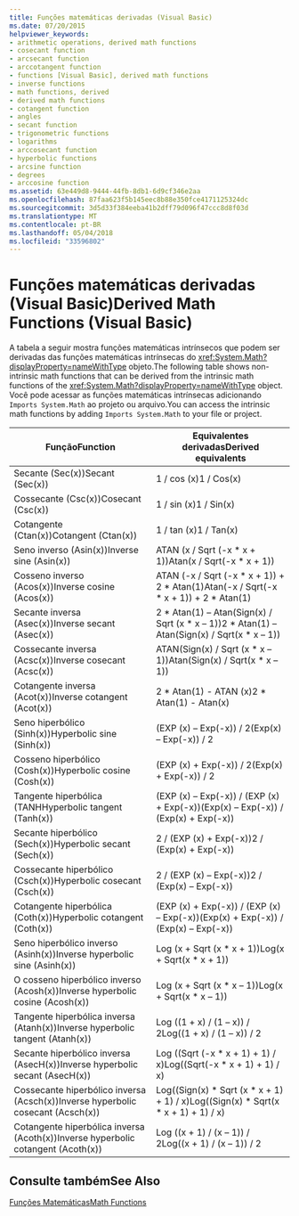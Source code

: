 ```yaml
---
title: Funções matemáticas derivadas (Visual Basic)
ms.date: 07/20/2015
helpviewer_keywords:
- arithmetic operations, derived math functions
- cosecant function
- arcsecant function
- arccotangent function
- functions [Visual Basic], derived math functions
- inverse functions
- math functions, derived
- derived math functions
- cotangent function
- angles
- secant function
- trigonometric functions
- logarithms
- arccosecant function
- hyperbolic functions
- arcsine function
- degrees
- arccosine function
ms.assetid: 63e449d8-9444-44fb-8db1-6d9cf346e2aa
ms.openlocfilehash: 87faa623f5b145eec8b88e350fce4171125324dc
ms.sourcegitcommit: 3d5d33f384eeba41b2dff79d096f47ccc8d8f03d
ms.translationtype: MT
ms.contentlocale: pt-BR
ms.lasthandoff: 05/04/2018
ms.locfileid: "33596802"
---
```

# <a name="derived-math-functions-visual-basic"></a><span data-ttu-id="6f0cf-102">Funções matemáticas derivadas (Visual Basic)</span><span class="sxs-lookup"><span data-stu-id="6f0cf-102">Derived Math Functions (Visual Basic)</span></span>
<span data-ttu-id="6f0cf-103">A tabela a seguir mostra funções matemáticas intrínsecos que podem ser derivadas das funções matemáticas intrínsecas do <xref:System.Math?displayProperty=nameWithType> objeto.</span><span class="sxs-lookup"><span data-stu-id="6f0cf-103">The following table shows non-intrinsic math functions that can be derived from the intrinsic math functions of the <xref:System.Math?displayProperty=nameWithType> object.</span></span> <span data-ttu-id="6f0cf-104">Você pode acessar as funções matemáticas intrínsecas adicionando `Imports System.Math` ao projeto ou arquivo.</span><span class="sxs-lookup"><span data-stu-id="6f0cf-104">You can access the intrinsic math functions by adding `Imports System.Math` to your file or project.</span></span>  
  
|<span data-ttu-id="6f0cf-105">Função</span><span class="sxs-lookup"><span data-stu-id="6f0cf-105">Function</span></span>|<span data-ttu-id="6f0cf-106">Equivalentes derivadas</span><span class="sxs-lookup"><span data-stu-id="6f0cf-106">Derived equivalents</span></span>|  
|--------------|-------------------------|  
|<span data-ttu-id="6f0cf-107">Secante (Sec(x))</span><span class="sxs-lookup"><span data-stu-id="6f0cf-107">Secant (Sec(x))</span></span>|<span data-ttu-id="6f0cf-108">1 / cos (x)</span><span class="sxs-lookup"><span data-stu-id="6f0cf-108">1 / Cos(x)</span></span>|  
|<span data-ttu-id="6f0cf-109">Cossecante (Csc(x))</span><span class="sxs-lookup"><span data-stu-id="6f0cf-109">Cosecant (Csc(x))</span></span>|<span data-ttu-id="6f0cf-110">1 / sin (x)</span><span class="sxs-lookup"><span data-stu-id="6f0cf-110">1 / Sin(x)</span></span>|  
|<span data-ttu-id="6f0cf-111">Cotangente (Ctan(x))</span><span class="sxs-lookup"><span data-stu-id="6f0cf-111">Cotangent (Ctan(x))</span></span>|<span data-ttu-id="6f0cf-112">1 / tan (x)</span><span class="sxs-lookup"><span data-stu-id="6f0cf-112">1 / Tan(x)</span></span>|  
|<span data-ttu-id="6f0cf-113">Seno inverso (Asin(x))</span><span class="sxs-lookup"><span data-stu-id="6f0cf-113">Inverse sine (Asin(x))</span></span>|<span data-ttu-id="6f0cf-114">ATAN (x / Sqrt (-x \* x + 1))</span><span class="sxs-lookup"><span data-stu-id="6f0cf-114">Atan(x / Sqrt(-x \* x + 1))</span></span>|  
|<span data-ttu-id="6f0cf-115">Cosseno inverso (Acos(x))</span><span class="sxs-lookup"><span data-stu-id="6f0cf-115">Inverse cosine (Acos(x))</span></span>|<span data-ttu-id="6f0cf-116">ATAN (-x / Sqrt (-x * x + 1)) + 2 \* Atan(1)</span><span class="sxs-lookup"><span data-stu-id="6f0cf-116">Atan(-x / Sqrt(-x * x + 1)) + 2 \* Atan(1)</span></span>|  
|<span data-ttu-id="6f0cf-117">Secante inversa (Asec(x))</span><span class="sxs-lookup"><span data-stu-id="6f0cf-117">Inverse secant (Asec(x))</span></span>|<span data-ttu-id="6f0cf-118">2 * Atan(1) – Atan(Sign(x) / Sqrt (x \* x – 1))</span><span class="sxs-lookup"><span data-stu-id="6f0cf-118">2 * Atan(1) – Atan(Sign(x) / Sqrt(x \* x – 1))</span></span>|  
|<span data-ttu-id="6f0cf-119">Cossecante inversa (Acsc(x))</span><span class="sxs-lookup"><span data-stu-id="6f0cf-119">Inverse cosecant (Acsc(x))</span></span>|<span data-ttu-id="6f0cf-120">ATAN(Sign(x) / Sqrt (x \* x – 1))</span><span class="sxs-lookup"><span data-stu-id="6f0cf-120">Atan(Sign(x) / Sqrt(x \* x – 1))</span></span>|  
|<span data-ttu-id="6f0cf-121">Cotangente inversa (Acot(x))</span><span class="sxs-lookup"><span data-stu-id="6f0cf-121">Inverse cotangent (Acot(x))</span></span>|<span data-ttu-id="6f0cf-122">2 \* Atan(1) - ATAN (x)</span><span class="sxs-lookup"><span data-stu-id="6f0cf-122">2 \* Atan(1) - Atan(x)</span></span>|  
|<span data-ttu-id="6f0cf-123">Seno hiperbólico (Sinh(x))</span><span class="sxs-lookup"><span data-stu-id="6f0cf-123">Hyperbolic sine (Sinh(x))</span></span>|<span data-ttu-id="6f0cf-124">(EXP (x) – Exp(-x)) / 2</span><span class="sxs-lookup"><span data-stu-id="6f0cf-124">(Exp(x) – Exp(-x)) / 2</span></span>|  
|<span data-ttu-id="6f0cf-125">Cosseno hiperbólico (Cosh(x))</span><span class="sxs-lookup"><span data-stu-id="6f0cf-125">Hyperbolic cosine (Cosh(x))</span></span>|<span data-ttu-id="6f0cf-126">(EXP (x) + Exp(-x)) / 2</span><span class="sxs-lookup"><span data-stu-id="6f0cf-126">(Exp(x) + Exp(-x)) / 2</span></span>|  
|<span data-ttu-id="6f0cf-127">Tangente hiperbólica (TANH</span><span class="sxs-lookup"><span data-stu-id="6f0cf-127">Hyperbolic tangent (Tanh(x))</span></span>|<span data-ttu-id="6f0cf-128">(EXP (x) – Exp(-x)) / (EXP (x) + Exp(-x))</span><span class="sxs-lookup"><span data-stu-id="6f0cf-128">(Exp(x) – Exp(-x)) / (Exp(x) + Exp(-x))</span></span>|  
|<span data-ttu-id="6f0cf-129">Secante hiperbólico (Sech(x))</span><span class="sxs-lookup"><span data-stu-id="6f0cf-129">Hyperbolic secant (Sech(x))</span></span>|<span data-ttu-id="6f0cf-130">2 / (EXP (x) + Exp(-x))</span><span class="sxs-lookup"><span data-stu-id="6f0cf-130">2 / (Exp(x) + Exp(-x))</span></span>|  
|<span data-ttu-id="6f0cf-131">Cossecante hiperbólico (Csch(x))</span><span class="sxs-lookup"><span data-stu-id="6f0cf-131">Hyperbolic cosecant (Csch(x))</span></span>|<span data-ttu-id="6f0cf-132">2 / (EXP (x) – Exp(-x))</span><span class="sxs-lookup"><span data-stu-id="6f0cf-132">2 / (Exp(x) – Exp(-x))</span></span>|  
|<span data-ttu-id="6f0cf-133">Cotangente hiperbólica (Coth(x))</span><span class="sxs-lookup"><span data-stu-id="6f0cf-133">Hyperbolic cotangent (Coth(x))</span></span>|<span data-ttu-id="6f0cf-134">(EXP (x) + Exp(-x)) / (EXP (x) – Exp(-x))</span><span class="sxs-lookup"><span data-stu-id="6f0cf-134">(Exp(x) + Exp(-x)) / (Exp(x) – Exp(-x))</span></span>|  
|<span data-ttu-id="6f0cf-135">Seno hiperbólico inverso (Asinh(x))</span><span class="sxs-lookup"><span data-stu-id="6f0cf-135">Inverse hyperbolic sine (Asinh(x))</span></span>|<span data-ttu-id="6f0cf-136">Log (x + Sqrt (x \* x + 1))</span><span class="sxs-lookup"><span data-stu-id="6f0cf-136">Log(x + Sqrt(x \* x + 1))</span></span>|  
|<span data-ttu-id="6f0cf-137">O cosseno hiperbólico inverso (Acosh(x))</span><span class="sxs-lookup"><span data-stu-id="6f0cf-137">Inverse hyperbolic cosine (Acosh(x))</span></span>|<span data-ttu-id="6f0cf-138">Log (x + Sqrt (x \* x – 1))</span><span class="sxs-lookup"><span data-stu-id="6f0cf-138">Log(x + Sqrt(x \* x – 1))</span></span>|  
|<span data-ttu-id="6f0cf-139">Tangente hiperbólica inversa (Atanh(x))</span><span class="sxs-lookup"><span data-stu-id="6f0cf-139">Inverse hyperbolic tangent (Atanh(x))</span></span>|<span data-ttu-id="6f0cf-140">Log ((1 + x) / (1 – x)) / 2</span><span class="sxs-lookup"><span data-stu-id="6f0cf-140">Log((1 + x) / (1 – x)) / 2</span></span>|  
|<span data-ttu-id="6f0cf-141">Secante hiperbólico inversa (AsecH(x))</span><span class="sxs-lookup"><span data-stu-id="6f0cf-141">Inverse hyperbolic secant (AsecH(x))</span></span>|<span data-ttu-id="6f0cf-142">Log ((Sqrt (-x \* x + 1) + 1) / x)</span><span class="sxs-lookup"><span data-stu-id="6f0cf-142">Log((Sqrt(-x \* x + 1) + 1) / x)</span></span>|  
|<span data-ttu-id="6f0cf-143">Cossecante hiperbólico inversa (Acsch(x))</span><span class="sxs-lookup"><span data-stu-id="6f0cf-143">Inverse hyperbolic cosecant (Acsch(x))</span></span>|<span data-ttu-id="6f0cf-144">Log((Sign(x) * Sqrt (x \* x + 1) + 1) / x)</span><span class="sxs-lookup"><span data-stu-id="6f0cf-144">Log((Sign(x) * Sqrt(x \* x + 1) + 1) / x)</span></span>|  
|<span data-ttu-id="6f0cf-145">Cotangente hiperbólica inversa (Acoth(x))</span><span class="sxs-lookup"><span data-stu-id="6f0cf-145">Inverse hyperbolic cotangent (Acoth(x))</span></span>|<span data-ttu-id="6f0cf-146">Log ((x + 1) / (x – 1)) / 2</span><span class="sxs-lookup"><span data-stu-id="6f0cf-146">Log((x + 1) / (x – 1)) / 2</span></span>|  
  
## <a name="see-also"></a><span data-ttu-id="6f0cf-147">Consulte também</span><span class="sxs-lookup"><span data-stu-id="6f0cf-147">See Also</span></span>  
 [<span data-ttu-id="6f0cf-148">Funções Matemáticas</span><span class="sxs-lookup"><span data-stu-id="6f0cf-148">Math Functions</span></span>](../../../visual-basic/language-reference/functions/math-functions.md)
